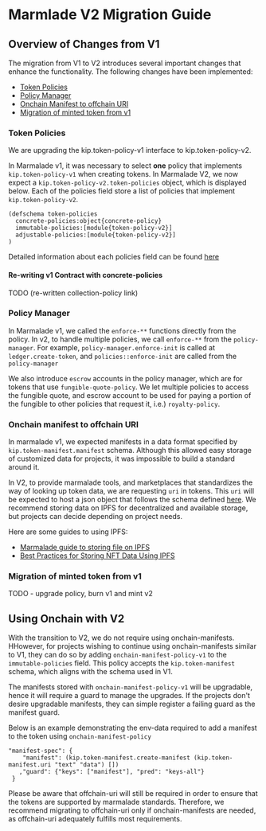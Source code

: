 # Marmlade V2 Migration Guide

## Overview of Changes from V1

The migration from V1 to V2 introduces several important changes that enhance the functionality. The following changes have been implemented:

- [Token Policies](#token-policies)
- [Policy Manager](#policy-manager)
- [Onchain Manifest to offchain URI](#onchain-manifest-to-offchain-uri)
- [Migration of minted token from v1](#migration-of-minted-token-from-v1)

### Token Policies

We are upgrading the kip.token-policy-v1 interface to kip.token-policy-v2.

In Marmalade v1, it was necessary to select **one** policy that implements `kip.token-policy-v1` when creating tokens. In Marmalade V2, we now expect a `kip.token-policy-v2.token-policies` object, which is displayed below. Each of the policies field store a list of policies that implement `kip.token-policy-v2`.

```
(defschema token-policies
  concrete-policies:object{concrete-policy}
  immutable-policies:[module{token-policy-v2}]
  adjustable-policies:[module{token-policy-v2}]
)
```

Detailed information about each policies field can be found [here](./README.md#using-policies)

#### Re-writing v1 Contract with concrete-policies

TODO (re-written collection-policy link)

### Policy Manager

In Marmalade v1, we called the `enforce-**` functions directly from the policy. In v2, to handle multiple policies, we call `enforce-**` from the `policy-manager`. For example, `policy-manager.enforce-init` is called at `ledger.create-token`, and `policies::enforce-init` are called from the `policy-manager`

We also introduce `escrow` accounts in the policy manager, which are for tokens that use `fungible-quote-policy`. We let multiple policies to access the fungible quote, and escrow account to be used for paying a portion of the fungible to other policies that request it, i.e.) `royalty-policy`.

### Onchain manifest to offchain URI

In marmalade v1, we expected manifests in a data format specified by `kip.token-manifest.manifest` schema. Although this allowed easy storage of customized data for projects, it was impossible to build a standard around it.

In V2, to provide marmalade tools, and marketplaces that standardizes the way of looking up token data, we are requesting `uri` in tokens. This `uri` will be expected to host a json object that follows the schema defined [here](./README.md#off-chain-schema). We recommend storing data on IPFS for decentralized and available storage, but projects can decide depending on project needs.

Here are some guides to using IPFS:

- [Marmalade guide to storing file on IPFS](https://docs.kadena.io/build/guides/marmalade-tutorial#interplanetary-storage-saving)
- [Best Practices for Storing NFT Data Using IPFS](https://docs.ipfs.tech/how-to/best-practices-for-nft-data/#best-practices-for-storing-nft-data-using-ipfs)

### Migration of minted token from v1

TODO - upgrade policy, burn v1 and mint v2

## Using Onchain with V2

With the transition to V2, we do not require using onchain-manifests. HHowever, for projects wishing to continue using onchain-manifests similar to V1, they can do so by adding `onchain-manifest-policy-v1` to the `immutable-policies` field. This policy accepts the `kip.token-manifest` schema, which aligns with the schema used in V1.

The manifests stored with `onchain-manifest-policy-v1` will be upgradable, hence it will require a guard to manage the upgrades. If the projects don't desire upgradable manifests, they can simple register a failing guard as the manifest guard.

Below is an example demonstrating the env-data required to add a manifest to the token using `onchain-manifest-policy`

```
"manifest-spec": {
    "manifest": (kip.token-manifest.create-manifest (kip.token-manifest.uri "text" "data") [])
   ,"guard": {"keys": ["manifest"], "pred": "keys-all"}
 }
```

Please be aware that offchain-uri will still be required in order to ensure that the tokens are supported by marmalade standards. Therefore, we recommend migrating to offchain-uri only if onchain-manifests are needed, as offchain-uri adequately fulfills most requirements.
